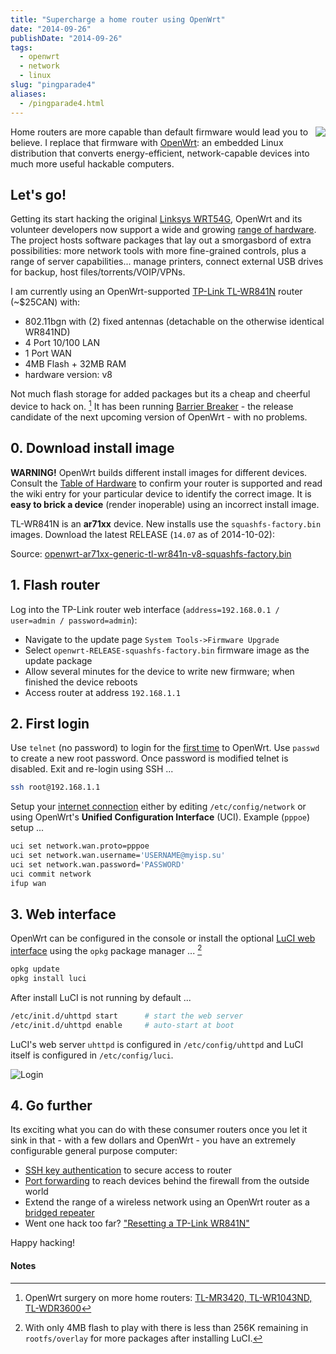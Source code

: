 ```yaml
---
title: "Supercharge a home router using OpenWrt"
date: "2014-09-26"
publishDate: "2014-09-26"
tags:
  - openwrt
  - network
  - linux
slug: "pingparade4"
aliases:
  - /pingparade4.html
---
```


<img style="float:right;" src="/img/supercharge-router.png" />

Home routers are more capable than default firmware would lead you to believe. I replace that firmware with [OpenWrt](https://openwrt.org/): an embedded Linux distribution that converts energy-efficient, network-capable devices into much more useful hackable computers.

## Let's go!

Getting its start hacking the original [Linksys WRT54G](https://en.wikipedia.org/wiki/Linksys_WRT54G_series#WRT54G), OpenWrt and its volunteer developers now support a wide and growing [range of hardware](http://wiki.openwrt.org/toh/start). The project hosts software packages that lay out a smorgasbord of extra possibilities: more network tools with more fine-grained controls, plus a range of server capabilities... manage printers, connect external USB drives for backup, host files/torrents/VOIP/VPNs.

I am currently using an OpenWrt-supported [TP-Link TL-WR841N](http://wiki.openwrt.org/toh/tp-link/tl-wr841nd) router (~$25CAN) with:

* 802.11bgn with (2) fixed antennas (detachable on the otherwise identical WR841ND)
* 4 Port 10/100 LAN
* 1 Port WAN
* 4MB Flash + 32MB RAM
* hardware version: v8

Not much flash storage for added packages but its a cheap and cheerful device to hack on. [^1] It has been running [Barrier Breaker](http://wiki.openwrt.org/doc/barrier.breaker)  - the release candidate of the next upcoming version of OpenWrt - with no problems.

## 0. Download install image

**WARNING!** OpenWrt builds different install images for different devices. Consult the [Table of Hardware](http://wiki.openwrt.org/toh/start) to confirm your router is supported and read the wiki entry for your particular device to identify the correct image. It is **easy to brick a device** (render inoperable) using an incorrect install image.

TL-WR841N is an **ar71xx** device. New installs use the `squashfs-factory.bin` images. Download the latest RELEASE (`14.07` as of 2014-10-02):

Source: [openwrt-ar71xx-generic-tl-wr841n-v8-squashfs-factory.bin](http://downloads.openwrt.org/barrier_breaker/14.07/ar71xx/generic/openwrt-ar71xx-generic-tl-wr841n-v8-squashfs-factory.bin)

## 1. Flash router

Log into the TP-Link router web interface (`address=192.168.0.1 / user=admin / password=admin`):

* Navigate to the update page `System Tools->Firmware Upgrade`
* Select `openwrt-RELEASE-squashfs-factory.bin` firmware image as the update package
* Allow several minutes for the device to write new firmware; when finished the device reboots
* Access router at address `192.168.1.1`

## 2. First login

Use `telnet` (no password) to login for the [first time](http://wiki.openwrt.org/doc/howto/firstlogin) to OpenWrt. Use `passwd` to create a new root password. Once password is modified telnet is disabled. Exit and re-login using SSH ...

```bash
ssh root@192.168.1.1
```

Setup your [internet connection](http://wiki.openwrt.org/doc/howto/internet.connection) either by editing `/etc/config/network` or using OpenWrt's **Unified Configuration Interface** (UCI). Example (`pppoe`) setup ...

```bash
uci set network.wan.proto=pppoe
uci set network.wan.username='USERNAME@myisp.su'
uci set network.wan.password='PASSWORD'
uci commit network
ifup wan
```

## 3. Web interface

OpenWrt can be configured in the console or install the optional [LuCI web interface](http://wiki.openwrt.org/doc/howto/luci.essentials) using the `opkg` package manager ... [^2]

```bash
opkg update
opkg install luci
```

After install LuCI is not running by default ...

```bash
/etc/init.d/uhttpd start      # start the web server
/etc/init.d/uhttpd enable     # auto-start at boot
```

LuCI's web server `uhttpd` is configured in `/etc/config/uhttpd` and LuCI itself is configured in `/etc/config/luci`.

![Login](/img/pingparade4-1.png)

## 4. Go further

Its exciting what you can do with these consumer routers once you let it sink in that - with a few dollars and OpenWrt - you have an extremely configurable general purpose computer:

* [SSH key authentication](http://www.circuidipity.com/secure-remote-access-using-ssh-keys.html) to secure access to router
* [Port forwarding](http://www.circuidipity.com/20141006.html) to reach devices behind the firewall from the outside world
* Extend the range of a wireless network using an OpenWrt router as a [bridged repeater](http://www.circuidipity.com/openwrt-bridged-repeater.html)
* Went one hack too far? ["Resetting a TP-Link WR841N"](http://gilesorr.com/blog/wr841n-reset.html)

Happy hacking!

#### Notes

[^1]: OpenWrt surgery on more home routers: [TL-MR3420, TL-WR1043ND, TL-WDR3600](http://www.circuidipity.com/supercharge-a-home-router-using-openwrt-pt2.html)
[^2]: With only 4MB flash to play with there is less than 256K remaining in `rootfs/overlay` for more packages after installing LuCI.
